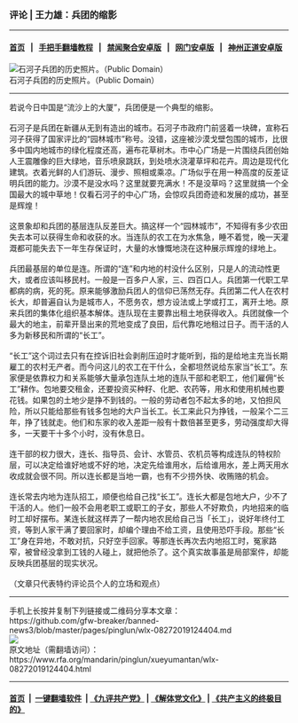 ### 评论 | 王力雄：兵团的缩影
------------------------

#### [首页](https://github.com/gfw-breaker/banned-news3/blob/master/README.md) &nbsp;&nbsp;|&nbsp;&nbsp; [手把手翻墙教程](https://github.com/gfw-breaker/guides/wiki) &nbsp;&nbsp;|&nbsp;&nbsp; [禁闻聚合安卓版](https://github.com/gfw-breaker/bn-android) &nbsp;&nbsp;|&nbsp;&nbsp; [网门安卓版](https://github.com/oGate2/oGate) &nbsp;&nbsp;|&nbsp;&nbsp; [神州正道安卓版](https://github.com/SzzdOgate/update) 



<div id="headerimg">
 <img alt="石河子兵团的历史照片。（Public Domain）" src="https://www.rfa.org/mandarin/pinglun/xueyumantan/wlx-08272019124404.html/1124380160_15555139305081n.jpg/@@images/d5da8b44-41ec-42f5-9f8c-940446f9db4e.jpeg" title="石河子兵团的历史照片。（Public Domain）"/>
 <div id="headerimgcontents">
  <div id="headerimgcaption">
   <span>
    石河子兵团的历史照片。（Public Domain）
   </span>
   <!-- zoomattribute -->
  </div>
  <!-- headerimgcaption -->
 </div>
 <!-- headerimagecontents -->
</div>

<hr/>
<div id="storytext">
 <div>
  <div class="slot_header">
  </div>
 </div>
 <p>
  若说今日中国是“流沙上的大厦”，兵团便是一个典型的缩影。
  <br/>
  <br/>
  石河子是兵团在新疆从无到有造出的城市。石河子市政府门前竖着一块碑，宣称石河子获得了国家评比的“园林城市”称号。没错，这座被沙漠戈壁包围的城市，比很多中国内地城市的绿化程度还高，遍布花草树木。市中心广场是一片围绕兵团创始人王震雕像的巨大绿地，音乐喷泉跳跃，到处喷水浇灌草坪和花卉。周边是现代化建筑。衣着光鲜的人们游玩、漫步、照相或乘凉。广场似乎在用一种高度的反差证明兵团的能力。沙漠不是没水吗？这里就要充满水！不是没草吗？这里就搞一个全国最大的城中草地！仅看石河子的中心广场，会惊叹兵团奇迹和发展的成功，甚至是辉煌！
  <br/>
  <br/>
  这景象却和兵团的基层连队反差巨大。搞这样一个“园林城市”，不知得有多少农田失去本可以获得生命和收获的水。当连队的农工在为水焦急，睡不着觉，晚一天灌溉都可能失去下一年生存保证时，大量的水慷慨地浇在这种展示辉煌的绿地上。
  <br/>
  <br/>
  兵团最基层的单位是连。所谓的“连”和内地的村没什么区别，只是人的流动性更大，或者应该叫移民村。一般是一百多户人家，三、四百口人。兵团第一代职工早都病的病，死的死。原来能够激励兵团人的信仰已荡然无存。兵团第二代人在农村长大，却普遍自认为是城市人，不愿务农，想方设法或上学或打工，离开土地。原来兵团的集体化组织基本解体。连队现在主要靠出租土地获得收入。兵团就像一个最大的地主，前辈开垦出来的荒地变成了良田，后代靠吃地租过日子。而干活的人多为新移民和所谓的“长工”。
  <br/>
  <br/>
  “长工”这个词过去只有在控诉旧社会剥削压迫时才能听到，指的是给地主充当长期雇工的农村无产者。而今问这儿的农工在干什么，全都坦然说给东家当“长工”。东家便是依靠权力和关系能够大量承包连队土地的连队干部和老职工，他们雇佣“长工”耕作。包地要交租金，还要投资买种籽、化肥、农药等，用水和使用机械也要花钱。如果包的土地少是挣不到钱的。一般的劳动者包不起太多的地，又怕担风险，所以只能给那些有钱多包地的大户当长工。长工来此只为挣钱，一般呆个二三年，挣了钱就走。他们和东家的收入差距一般有十数倍甚至更多，劳动强度却大得多，一天要干十多个小时，没有休息日。
  <br/>
  <br/>
  连干部的权力很大，连长、指导员、会计、水管员、农机员等构成连队的特权阶层，可以决定给谁好地或不好的地，决定先给谁用水，后给谁用水，差上两天用水收成就会很不同。所以连长都是当地一霸，也有不少捞外快、收贿赂的机会。
  <br/>
  <br/>
  连长常去内地为连队招工，顺便也给自己找“长工”。连长大都是包地大户，少不了干活的人。他们一般不会用老职工或职工的子女，那些人不好欺负，内地招来的临时工却好摆布。某连长就这样弄了一帮内地农民给自己当「长工」，说好年终付工资，等到人家干满了要回家时，却编个理由不给工资，且使用恐吓手段。那些“长工”身在异地，不敢对抗，只好空手回家。等那连长再次去内地招工时，冤家路窄，被曾经没拿到工钱的人碰上，就把他杀了。这个真实故事虽是局部案件，却能反映兵团基层的现实状况。
  <br/>
  <br/>
  （文章只代表特约评论员个人的立场和观点）
 </p>
</div>

<hr/>
手机上长按并复制下列链接或二维码分享本文章：<br/>
https://github.com/gfw-breaker/banned-news3/blob/master/pages/pinglun/wlx-08272019124404.md <br/>
<a href='https://github.com/gfw-breaker/banned-news3/blob/master/pages/pinglun/wlx-08272019124404.md'><img src='https://github.com/gfw-breaker/banned-news3/blob/master/pages/pinglun/wlx-08272019124404.md.png'/></a> <br/>
原文地址（需翻墙访问）：https://www.rfa.org/mandarin/pinglun/xueyumantan/wlx-08272019124404.html


------------------------
#### [首页](https://github.com/gfw-breaker/banned-news3/blob/master/README.md) &nbsp;|&nbsp; [一键翻墙软件](https://github.com/gfw-breaker/nogfw/blob/master/README.md) &nbsp;| [《九评共产党》](https://github.com/gfw-breaker/9ping.md/blob/master/README.md#九评之一评共产党是什么) | [《解体党文化》](https://github.com/gfw-breaker/jtdwh.md/blob/master/README.md) | [《共产主义的终极目的》](https://github.com/gfw-breaker/gczydzjmd.md/blob/master/README.md)


<img src='http://gfw-breaker.win/banned-news3/pages/pinglun/wlx-08272019124404.md' width='0px' height='0px'/>